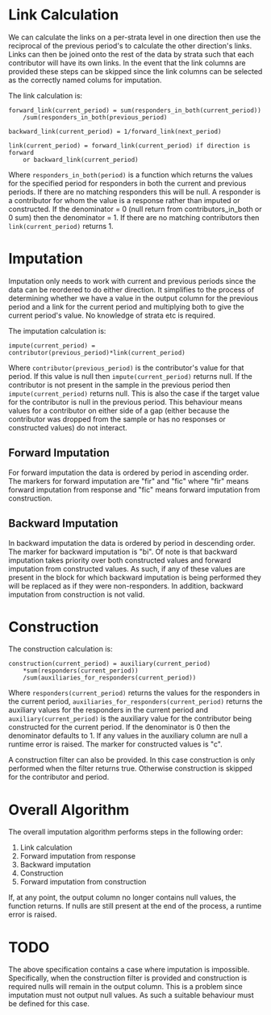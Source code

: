 Link Calculation
================

We can calculate the links on a per-strata level in one direction then use
the reciprocal of the previous period's to calculate the other direction's
links. Links can then be joined onto the rest of the data by strata such
that each contributor will have its own links. In the event that the link
columns are provided these steps can be skipped since the link columns can
be selected as the correctly named colums for imputation.

The link calculation is:
```
forward_link(current_period) = sum(responders_in_both(current_period))
    /sum(responders_in_both(previous_period)

backward_link(current_period) = 1/forward_link(next_period)

link(current_period) = forward_link(current_period) if direction is forward
    or backward_link(current_period)
```

Where `responders_in_both(period)` is a function which returns the values for
the specified period for responders in both the current and previous
periods. If there are no matching responders this will be null. A responder
is a contributor for whom the value is a response rather than imputed or
constructed. If the denominator = 0 (null return from contributors_in_both
or 0 sum) then the denominator = 1. If there are no matching contributors
then `link(current_period)` returns 1.

Imputation
==========

Imputation only needs to work with current and previous periods since the
data can be reordered to do either direction. It simplifies to the process
of determining whether we have a value in the output column for the previous
period and a link for the current period and multiplying both to give the
current period's value. No knowledge of strata etc is required.

The imputation calculation is:
```
impute(current_period) = contributor(previous_period)*link(current_period)
```

Where `contributor(previous_period)` is the contributor's value for that
period. If this value is null then `impute(current_period)` returns null. If
the contributor is not present in the sample in the previous period then
`impute(current_period)` returns null. This is also the case if the target
value for the contributor is null in the previous period. This behaviour
means values for a contributor on either side of a gap (either because the
contributor was dropped from the sample or has no responses or constructed
values) do not interact.

Forward Imputation
------------------

For forward imputation the data is ordered by period in ascending order. The
markers for forward imputation are "fir" and "fic" where "fir" means
forward imputation from response and "fic" means forward imputation from
construction.

Backward Imputation
-------------------

In backward imputation the data is ordered by period in descending order.
The marker for backward imputation is "bi". Of note is that backward
imputation takes priority over both constructed values and forward
imputation from constructed values. As such, if any of these values are
present in the block for which backward imputation is being performed they
will be replaced as if they were non-responders. In addition, backward
imputation from construction is not valid.

Construction
============

The construction calculation is:
```
construction(current_period) = auxiliary(current_period)
    *sum(responders(current_period))
    /sum(auxiliaries_for_responders(current_period))
```

Where `responders(current_period)` returns the values for the responders in
the current period, `auxiliaries_for_responders(current_period)` returns the
auxiliary values for the responders in the current period and
`auxiliary(current_period)` is the auxiliary value for the contributor being
constructed for the current period. If the denominator is 0 then the
denominator defaults to 1. If any values in the auxiliary column are null a
runtime error is raised. The marker for constructed values is "c".

A construction filter can also be provided. In this case construction is
only performed when the filter returns true. Otherwise construction is
skipped for the contributor and period.

Overall Algorithm
=================

The overall imputation algorithm performs steps in the following order:
1. Link calculation
2. Forward imputation from response
3. Backward imputation
4. Construction
5. Forward imputation from construction

If, at any point, the output column no longer contains null values, the
function returns. If nulls are still present at the end of the process, a
runtime error is raised.

TODO
====

The above specification contains a case where imputation is impossible.
Specifically, when the construction filter is provided and construction is
required nulls will remain in the output column. This is a problem since
imputation must not output null values. As such a suitable behaviour must be
defined for this case.
